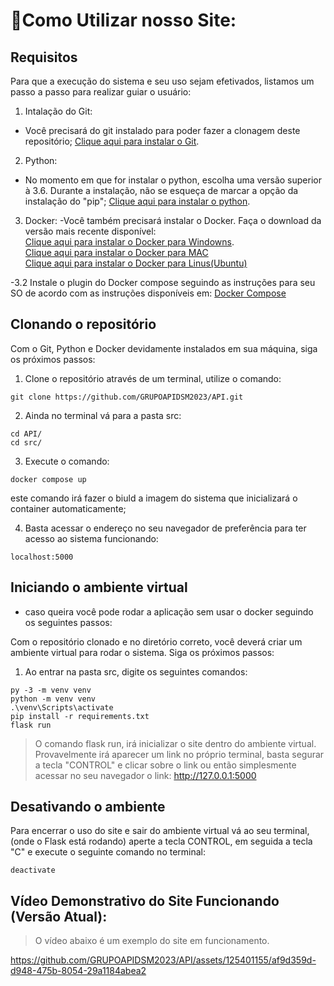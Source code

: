 # 🤔Como Utilizar nosso Site:

## Requisitos

Para que a execução do sistema e seu uso sejam efetivados, listamos um passo a passo para realizar guiar o usuário:

1. Intalação do Git:
  - Você precisará do git instalado para poder fazer a clonagem deste repositório; [Clique aqui para instalar o Git](https://git-scm.com/downloads). 

2. Python:
  - No momento em que for instalar o python, escolha uma versão superior à 3.6. Durante a instalação, não se esqueça de marcar a opção da instalação do "pip"; [Clique aqui para instalar o python](https://www.python.org/downloads/).

3. Docker:
  -Você também precisará instalar o Docker. Faça o download da versão mais recente disponível: <br>
      [Clique aqui para instalar o Docker para Windowns](https://docs.docker.com/desktop/install/windows-install/).</br>
      [Clique aqui para instalar o Docker para MAC](https://docs.docker.com/desktop/install/mac-install/)</br>
      [Clique aqui para instalar o Docker para Linus(Ubuntu)](https://docs.docker.com/engine/install/ubuntu/)</br>
      
  -3.2 Instale o plugin do Docker compose seguindo as instruções para seu SO de acordo com as instruções disponíveis em: [Docker Compose](https://docs.docker.com/compose/install/)

## Clonando o repositório

Com o Git, Python e Docker devidamente instalados em sua máquina, siga os próximos passos:

1. Clone o repositório através de um terminal, utilize o comando:

```
git clone https://github.com/GRUPOAPIDSM2023/API.git
``` 

2. Ainda no terminal vá para a pasta src:
```
cd API/
cd src/
```
3. Execute o comando:
```
docker compose up
```
este comando irá fazer o biuld a imagem do sistema que inicializará o container automaticamente;

4. Basta acessar o endereço no seu navegador de preferência para ter acesso ao sistema funcionando:
```
localhost:5000
```
## Iniciando o ambiente virtual
- caso queira você pode rodar a aplicação sem usar o docker seguindo os seguintes passos:

Com o repositório clonado e no diretório correto, você deverá criar um ambiente virtual para rodar o sistema. Siga os próximos passos:

1. Ao entrar na pasta src, digite os seguintes comandos:
```
py -3 -m venv venv
python -m venv venv
.\venv\Scripts\activate
pip install -r requirements.txt
flask run
```

> O comando flask run, irá inicializar o site dentro do ambiente virtual.
> Provavelmente irá aparecer um link no próprio terminal, basta segurar a tecla "CONTROL" e clicar sobre o link ou então simplesmente acessar no seu navegador o link: http://127.0.0.1:5000

## Desativando o ambiente

Para encerrar o uso do site e sair do ambiente virtual vá ao seu terminal, (onde o Flask está rodando) aperte a tecla CONTROL, em seguida a tecla "C" e execute o seguinte comando no terminal:
```
deactivate
```

## Vídeo Demonstrativo do Site Funcionando (Versão Atual):
> O vídeo abaixo é um exemplo do site em funcionamento.


https://github.com/GRUPOAPIDSM2023/API/assets/125401155/af9d359d-d948-475b-8054-29a1184abea2
